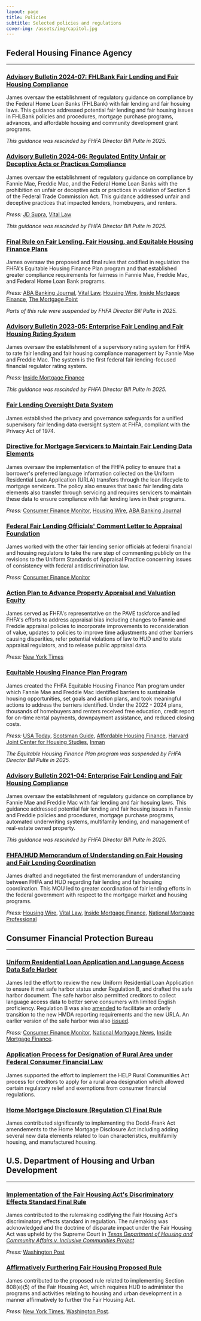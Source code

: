 ```yaml
---
layout: page
title: Policies
subtitle: Selected policies and regulations
cover-img: /assets/img/capitol.jpg
---
```


## Federal Housing Finance Agency
---
### [Advisory Bulletin 2024-07: FHLBank Fair Lending and Fair Housing Compliance](https://web.archive.org/web/20250310220420/https://www.fhfa.gov/advisory-bulletin/ab-2024-07)
James oversaw the establishment of regulatory guidance on compliance by the Federal Home Loan Banks (FHLBank) with fair lending and fair hosuing laws. This guidance addressed potential fair lending and fair housing issues in FHLBank policies and procedures, mortgage purchase programs, advances, and affordable housing and community development grant programs. 

_This guidance was rescinded by FHFA Director Bill Pulte in 2025._

### [Advisory Bulletin 2024-06: Regulated Entity Unfair or Deceptive Acts or Practices Compliance](https://web.archive.org/web/20250310220422/https://www.fhfa.gov/advisory-bulletin/ab-2024-06)
James oversaw the establishment of regulatory guidance on compliance by Fannie Mae, Freddie Mac, and the Federal Home Loan Banks with the prohibition on unfair or deceptive acts or practices in violation of Section 5 of the Federal Trade Commission Act. This guidance addressed unfair and deceptive practices that impacted lenders, homebuyers, and renters. 

_Press:_ [JD Supra](https://www.jdsupra.com/legalnews/fhfa-releases-advisory-notice-on-udap-6998117/), [Vital Law](https://www.vitallaw.com/news/unfair-deceptive-abusive-acts-or-practices-fhfa-lays-out-guidance-for-compliance-with-rules-against-unfair-deceptive-practices/blw015867b1c8a8e54592b2220a5b1bbc100f?refURL=https%3A%2F%2Fwww.google.com%2F#.)  

_This guidance was rescinded by FHFA Director Bill Pulte in 2025._

### [Final Rule on Fair Lending, Fair Housing, and Equitable Housing Finance Plans](https://www.federalregister.gov/documents/2024/05/16/2024-09559/fair-lending-fair-housing-and-equitable-housing-finance-plans)
James oversaw the proposed and final rules that codified in regulation the FHFA's Equitable Housing Finance Plan program and that established greater compliance requirements for fairness in Fannie Mae, Freddie Mac, and Federal Home Loan Bank programs. 

_Press:_ [ABA Banking Journal](https://bankingjournal.aba.com/2024/04/fhfa-issues-fair-lending-final-rule/), [Vital Law](https://www.vitallaw.com/news/equal-credit-opportunity-fhfa-releases-its-final-rule-on-fair-lending-fair-housing/blw01537a8285331e4aaca0058030d0094b52?refURL=https%3A%2F%2Fwww.google.com%2F#.), [Housing Wire](https://www.housingwire.com/articles/fhfa-releases-fair-lending-final-rule/), [Inside Mortgage Finance](https://www.insidemortgagefinance.com/articles/230879-fhfa-final-rule-codifies-ehfps?v=preview), [The Mortgage Point](https://themortgagepoint.com/2024/04/29/fhfa-releases-its-fair-lending-final-rule/)  

_Parts of this rule were suspended by FHFA Director Bill Pulte in 2025._

### [Advisory Bulletin 2023-05: Enterprise Fair Lending and Fair Housing Rating System](https://web.archive.org/web/20250310220422/https://www.fhfa.gov/advisory-bulletin/ab-2023-05)
James oversaw the establishment of a supervisory rating system for FHFA to rate fair lending and fair housing compliance management by Fannie Mae and Freddie Mac. The system is the first federal fair lending-focused financial regulator rating system. 

_Press:_ [Inside Mortgage Finance](https://www.insidemortgagefinance.com/articles/229024-fhfa-to-rate-gses-fair-lending-activities?v=preview)  

_This guidance was rescinded by FHFA Director Bill Pulte in 2025._

### [Fair Lending Oversight Data System](https://www.federalregister.gov/documents/2022/05/20/2022-10798/privacy-act-of-1974-system-of-records)
James established the privacy and governance safeguards for a unified supervisory fair lending data oversight system at FHFA, compliant with the Privacy Act of 1974.

### [Directive for Mortgage Servicers to Maintain Fair Lending Data Elements](https://guide.freddiemac.com/app/guide/bulletin/2022-17?utm_source=eloqua&utm_medium=email&utm_campaign=2022-08-10_POLICY_Guide-Policy&utm_loc=text)
James oversaw the implementation of the FHFA policy to ensure that a borrower's preferred language information collected on the Uniform Residential Loan Application (URLA) transfers through the loan lifecycle to mortgage servicers. The policy also ensures that basic fair lending data elements also transfer through servicing and requires servicers to maintain these data to ensure compliance with fair lending laws in their programs.

_Press:_ [Consumer Finance Monitor](https://www.consumerfinancemonitor.com/2022/08/11/fhfa-announces-mortgage-servicer-requirements-for-maintaining-fair-lending-data/), [Housing Wire](https://www.housingwire.com/articles/fhfa-gse-servicers-must-keep-fair-lending-data/), [ABA Banking Journal](https://bankingjournal.aba.com/2022/08/fhfa-adds-to-scope-of-servicers-fair-lending-data-collection/) 

### [Federal Fair Lending Officials' Comment Letter to Appraisal Foundation](https://files.consumerfinance.gov/f/documents/cfpb_appraisal-discrimination_federal-interagency_comment_letter_2022-02.pdf)
James worked with the other fair lending senior officials at federal financial and housing regulators to take the rare step of commenting publicly on the revisions to the Uniform Standards of Appraisal Practice concerning issues of consistency with federal antidiscrimination law.

_Press:_ [Consumer Finance Monitor](https://www.consumerfinancemonitor.com/2023/03/03/cfpb-and-other-federal-agencies-express-concerns-to-the-appraisal-foundation-regarding-draft-changes-to-the-uniform-standards-of-appraisal-practice/)

### [Action Plan to Advance Property Appraisal and Valuation Equity](https://archives.hud.gov/pave.hud.gov/PAVEActionPlan.pdf)
James served as FHFA's representative on the PAVE taskforce and led FHFA's efforts to address appraisal bias including changes to Fannie and Freddie appraisal policies to incorporate improvements to reconsideration of value, updates to policies to improve time adjustments and other barriers causing disparities, refer potential violations of law to HUD and to state appraisal regulators, and to release public appraisal data.   

_Press:_ [New York Times](https://www.nytimes.com/2023/06/01/realestate/kamala-harris-home-appraisals-discrimination.html)

### [Equitable Housing Finance Plan Program](https://web.archive.org/web/20241218122632/https://www.fhfa.gov/programs/equitable-housing-finance)
James created the FHFA Equitable Housing Finance Plan program under which Fannie Mae and Freddie Mac identified barriers to sustainable housing opportunities, set goals and action plans, and took meaningful actions to address the barriers identified. Under the 2022 - 2024 plans, thousands of homebuyers and renters received free education, credit report for on-time rental payments, downpayment assistance, and reduced closing costs.  

_Press:_ [USA Today](https://www.usatoday.com/story/news/nation/2022/06/08/fannie-mae-freddie-mac-homebuying-mortgage-reforms/7482428001/), [Scotsman Guide](https://www.scotsmanguide.com/residential/equitable-housing-plans-aim-to-reverse-embarrassingly-low-numbers/), [Affordable Housing Finance](https://www.housingfinance.com/news/fannie-mae-freddie-mac-outline-steps-to-address-housing-inequalities_o), [Harvard Joint Center for Housing Studies](https://www.jchs.harvard.edu/blog/first-gse-equitable-housing-finance-plans-four-major-issues-watch), [Inman](https://www.jchs.harvard.edu/blog/first-gse-equitable-housing-finance-plans-four-major-issues-watch)   

_The Equitable Housing Finance Plan program was suspended by FHFA Director Bill Pulte in 2025._

### [Advisory Bulletin 2021-04: Enterprise Fair Lending and Fair Housing Compliance](https://web.archive.org/web/20250310220426/https://www.fhfa.gov/advisory-bulletin/ab-2021-04)
James oversaw the establishment of regulatory guidance on compliance by Fannie Mae and Freddie Mac with fair lending and fair hosuing laws. This guidance addressed potential fair lending and fair housing issues in Fannie and Freddie policies and procedures, mortgage purchase programs, automated underwriting systems, multifamily lending, and management of real-estate owned property.  

_This guidance was rescinded by FHFA Director Bill Pulte in 2025._

### [FHFA/HUD Memorandum of Understanding on Fair Housing and Fair Lending Coordination](https://www.hud.gov/sites/dfiles/PA/documents/FHFA-HUD-MOU_8122021.pdf)
James drafted and negotiated the first memorandum of understanding between FHFA and HUD regarding fair lending and fair housing coordination. This MOU led to greater coordination of fair lending efforts in the federal government with respect to the mortgage market and housing programs.  

_Press:_ [Housing Wire](https://www.housingwire.com/articles/hud-and-fhfa-partner-to-advance-fair-lending-housing-enforcement/), [Vital Law](https://www.vitallaw.com/news/top-story-hud-fhfa-announce-partnership-to-improve-fair-housing-and-fair-lending-practices/blw01cd15535e7df2100097bf000d3a8abb4e02?refURL=https%3A%2F%2Fwww.google.com%2F#.), [Inside Mortgage Finance](https://www.insidemortgagefinance.com/articles/222249-fhfa-agrees-to-collaborate-with-hud-on-fair-housing-enforcement?v=preview), [National Mortgage Professional](https://nationalmortgageprofessional.com/news/hud-fhfa-collaborate-fair-housing-fair-lending-enforcement)

## Consumer Financial Protection Bureau
---
### [Uniform Residential Loan Application and Language Access Data Safe Harbor](https://www.federalregister.gov/documents/2017/11/24/2017-25434/final-redesigned-uniform-residential-loan-application-status-under-regulation-b)
James led the effort to review the new Uniform Residential Loan Application to ensure it met safe harbor status under Regulation B, and drafted the safe harbor document. The safe harbor also permitted creditors to collect language access data to better serve consumers with limited English proficiency. Regulation B was also [amended](https://www.federalregister.gov/documents/2017/10/02/2017-20417/equal-credit-opportunity-act-regulation-b-ethnicity-and-race-information-collection) to facilitate an orderly transition to the new HMDA reporting requirements and the new URLA. An earlier version of the safe harbor was also [issued](https://www.federalregister.gov/documents/2016/03/03/2016-04643/application-process-for-designation-of-rural-area-under-federal-consumer-financial-law-procedural).

_Press:_ [Consumer Finance Monitor](https://www.consumerfinancemonitor.com/2016/09/29/cfpb-approves-fhlmcfnma-revised-uniform-residential-loan-application-collection-of-hmda-self-identifying-ethnicity-and-race-information-in-2017/), [National Mortgage News](https://nationalmortgageprofessional.com/news/59976/gses-unveil-redesigned-urla), [Inside Mortgage Finance](https://www.insidemortgagefinance.com/articles/209538-fhfa-adds-urla-language-question-makes-several-changes?v=preview).

### [Application Process for Designation of Rural Area under Federal Consumer Financial Law](https://www.federalregister.gov/documents/2016/03/03/2016-04643/application-process-for-designation-of-rural-area-under-federal-consumer-financial-law-procedural)
James supported the effort to implement the HELP Rural Communities Act process for creditors to apply for a rural area designation which allowed certain regulatory relief and exemptions from consumer financial regulations.

### [Home Mortgage Disclosure (Regulation C) Final Rule](https://www.federalregister.gov/documents/2015/10/28/2015-26607/home-mortgage-disclosure-regulation-c)
James contributed significantly to implementing the Dodd-Frank Act amendements to the Home Mortgage Disclosure Act including adding several new data elements related to loan characteristics, multifamily housing, and manufactured housing.

## U.S. Department of Housing and Urban Development
---
### [Implementation of the Fair Housing Act's Discriminatory Effects Standard Final Rule](https://www.federalregister.gov/documents/2013/02/15/2013-03375/implementation-of-the-fair-housing-acts-discriminatory-effects-standard)
James contributed to the rulemaking codifying the Fair Housing Act's discriminatory effects standard in regulation. The rulemaking was acknowledged and the doctrine of disparate impact under the Fair Housing Act was upheld by the Supreme Court in [_Texas Department of Housing and Community Affairs v. Inclusive Communities Project_](https://www.oyez.org/cases/2014/13-1371).

_Press:_ [Washington Post](https://www.washingtonpost.com/news/wonk/wp/2015/06/25/supreme-court-upholds-a-key-tool-fighting-discrimination-in-the-housing-market/)

### [Affirmatively Furthering Fair Housing Proposed Rule](https://www.federalregister.gov/documents/2013/07/19/2013-16751/affirmatively-furthering-fair-housing)
James contributed to the proposed rule related to implementing Section 808(e)(5) of the Fair Housing Act, which requires HUD to administer the programs and activities relating to housing and urban development in a manner affirmatively to further the Fair Housing Act.

_Press:_ [New York Times](https://www.nytimes.com/2015/07/09/us/hud-issuing-new-rules-to-fight-segregation.html), [Washington Post](https://www.washingtonpost.com/news/wonk/wp/2015/07/08/obama-administration-to-unveil-major-new-rules-targeting-segregation-across-u-s/).
